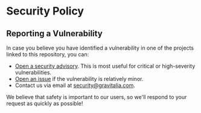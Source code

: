 # Security Policy

## Reporting a Vulnerability

In case you believe you have identified a vulnerability in one of the projects linked to this repository, you can:
- [Open a security advisory](https://github.com/Gravitalia/Autha/security/advisories/new). This is most useful for critical or high-severity vulnerabilities.
- [Open an issue](https://github.com/Gravitalia/Autha/issues/new) if the vulnerability is relatively minor.
- Contact us via email at security@gravitalia.com.

We believe that safety is important to our users, so we'll respond to your request as quickly as possible!
